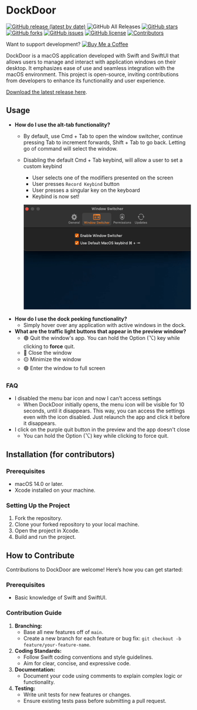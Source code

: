 # DockDoor

[![GitHub release (latest by date)](https://img.shields.io/github/v/release/ejbills/DockDoor)](https://github.com/ejbills/DockDoor/releases/latest/download/DockDoor.dmg)
![GitHub All Releases](https://img.shields.io/github/downloads/ejbills/DockDoor/total?label=Total%20Downloads)
[![GitHub stars](https://img.shields.io/github/stars/ejbills/DockDoor)](https://github.com/ejbills/DockDoor/stargazers)
[![GitHub forks](https://img.shields.io/github/forks/ejbills/DockDoor)](https://github.com/ejbills/DockDoor/network/members)
[![GitHub issues](https://img.shields.io/github/issues/ejbills/DockDoor)](https://github.com/ejbills/DockDoor/issues)
[![GitHub license](https://img.shields.io/github/license/ejbills/DockDoor)](https://github.com/ejbills/DockDoor/blob/main/LICENSE)
[![Contributors](https://img.shields.io/github/contributors/ejbills/DockDoor)](https://github.com/ejbills/DockDoor/graphs/contributors)

Want to support development? [![Buy Me a Coffee](https://img.shields.io/badge/Buy%20me%20a%20coffee-ffdd00?style=flat&logo=buy-me-a-coffee&logoColor=black)](https://www.buymeacoffee.com/keplercafe)

DockDoor is a macOS application developed with Swift and SwiftUI that allows users to manage and interact with application windows on their desktop. It emphasizes ease of use and seamless integration with the macOS environment. This project is open-source, inviting contributions from developers to enhance its functionality and user experience.

[Download the latest release here](https://github.com/ejbills/DockDoor/releases/latest/download/DockDoor.dmg).

## Usage

- **How do I use the alt-tab functionality?**
  - By default, use Cmd + Tab to open the window switcher, continue pressing Tab to increment forwards, Shift + Tab to go back. Letting go of command will select the window.
  - Disabling the default Cmd + Tab keybind, will allow a user to set a custom keybind
      - User selects one of the modifiers presented on the screen
      - User presses `Record Keybind` button
      - User presses a singular key on the keyboard
      - Keybind is now set! 

      ![Set keybind](./resources/setKeybind.gif)
- **How do I use the dock peeking functionality?**
  - Simply hover over any application with active windows in the dock.
- **What are the traffic light buttons that appear in the preview window?**
  - 🟣 Quit the window's app. You can hold the Option (⌥) key while clicking to **force** quit.
  - 🔴 Close the window
  - 🟡 Minimize the window
  - 🟢 Enter the window to full screen

### FAQ

- I disabled the menu bar icon and now I can't access settings
  - When DockDoor initially opens, the menu icon will be visible for 10 seconds, until it disappears. This way, you can access the settings even with the icon disabled. Just relaunch the app and click it before it disappears.
- I click on the purple quit button in the preview and the app doesn't close
  - You can hold the Option (⌥) key while clicking to force quit.
 
## Installation (for contributors)

### Prerequisites

- macOS 14.0 or later.
- Xcode installed on your machine.

### Setting Up the Project

1. Fork the repository.
2. Clone your forked repository to your local machine.
3. Open the project in Xcode.
4. Build and run the project.

## How to Contribute

Contributions to DockDoor are welcome! Here’s how you can get started:

### Prerequisites

- Basic knowledge of Swift and SwiftUI.

### Contribution Guide

1. **Branching:**
    - Base all new features off of `main`.
    - Create a new branch for each feature or bug fix: `git checkout -b feature/your-feature-name`.
2. **Coding Standards:**
    - Follow Swift coding conventions and style guidelines.
    - Aim for clear, concise, and expressive code.
3. **Documentation:**
    - Document your code using comments to explain complex logic or functionality.
4. **Testing:**
    - Write unit tests for new features or changes.
    - Ensure existing tests pass before submitting a pull request.
